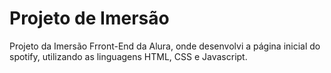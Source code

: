 # Projeto de Imersão
Projeto da Imersão Frront-End da Alura, onde desenvolvi a página inicial do spotify, utilizando as linguagens HTML, CSS e Javascript.
